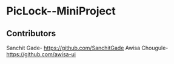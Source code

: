 # PicLock--MiniProject
## Contributors
Sanchit Gade- https://github.com/SanchitGade
Awisa Chougule- https://github.com/awisa-ui
